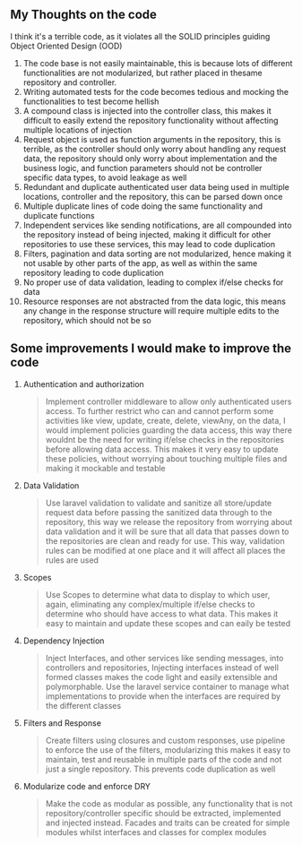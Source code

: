 ## My Thoughts on the code
I think it's a terrible code, as it violates all the SOLID principles guiding Object Oriented Design (OOD)
1. The code base is not easily maintainable, this is because lots of different functionalities are not modularized, but rather placed in thesame repository and controller.
2. Writing automated tests for the code becomes tedious and mocking the functionalities to test become hellish
3. A compound class is injected into the controller class, this makes it difficult to easily extend the repository functionality without affecting multiple locations of injection
4. Request object is used as function arguments in the repository, this is terrible, as the controller should only worry about handling any request data, the repository should only worry about implementation and the business logic, and function parameters should not be controller specific data types, to avoid leakage as well
5. Redundant and duplicate authenticated user data being used in multiple locations, controller and the repository, this can be parsed down once
6. Multiple duplicate lines of code doing the same functionality and duplicate functions
7. Independent services like sending notifications, are all compounded into the repository instead of being injected, making it difficult for other repositories to use these services, this may lead to code duplication 
8. Filters, pagination and data sorting are not modularized, hence making it not usable by other parts of the app, as well as within the same repository leading to code duplication
9. No proper use of data validation, leading to complex if/else checks for data
10. Resource responses are not abstracted from the data logic, this means any change in the response structure will require multiple edits to the repository, which should not be so

## Some improvements I would make to improve the code
1. Authentication and authorization
    > Implement controller middleware to allow only authenticated users access. To further restrict who can and cannot perform some activities like view, update, create, delete, viewAny, on the data, I would implement policies guarding the data access, this way there wouldnt be the need for writing if/else checks in the repositories before allowing data access. This makes it very easy to update these policies, without worrying about touching multiple files and making it mockable and testable
2. Data Validation
    > Use laravel validation to validate and sanitize all store/update request data before passing the sanitized data through to the repository, this way we release the repository from worrying about data validation and it will be sure that all data that passes down to the repositories are clean and ready for use. This way, validation rules can be modified at one place and it will affect all places the rules are used
3. Scopes
    > Use Scopes to determine what data to display to which user, again, eliminating any complex/multiple if/else checks to determine who should have access to what data. This makes it easy to maintain and update these scopes and can eaily be tested
4. Dependency Injection
    > Inject Interfaces, and other services like sending messages, into controllers and repositories, Injecting interfaces instead of well formed classes makes the code light and easily extensible and polymorphable. Use the laravel service container to manage what implementations to provide when the interfaces are required by the different classes
5. Filters and Response
    > Create filters using closures and custom responses, use pipeline to enforce the use of the filters, modularizing this makes it easy to maintain, test and reusable in multiple parts of the code and not just a single repository. This prevents code duplication as well
6. Modularize code and enforce DRY
    > Make the code as modular as possible, any functionality that is not repository/controller specific should be extracted, implemented and injected instead. Facades and traits can be created for simple modules whilst interfaces and classes for complex modules